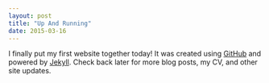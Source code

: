 ```yaml
---
layout: post
title: "Up And Running"
date: 2015-03-16
---
```


I finally put my first website together today! It was created using [GitHub](http://github.com) and powered by [Jekyll](http://jekyllrb.com). Check back later for more blog posts, my CV, and other site updates.
